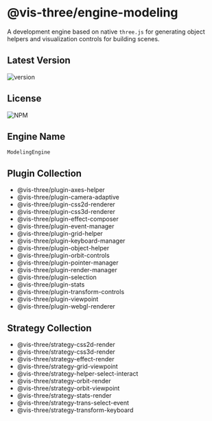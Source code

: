 # @vis-three/engine-modeling

A development engine based on native `three.js` for generating object helpers and visualization controls for building
scenes.

## Latest Version

<img alt="version" src="https://img.shields.io/npm/v/@vis-three/engine-modeling">

## License

<img alt="NPM" src="https://img.shields.io/npm/l/@vis-three/engine-modeling?color=blue">

## Engine Name

`ModelingEngine`

## Plugin Collection

- @vis-three/plugin-axes-helper
- @vis-three/plugin-camera-adaptive
- @vis-three/plugin-css2d-renderer
- @vis-three/plugin-css3d-renderer
- @vis-three/plugin-effect-composer
- @vis-three/plugin-event-manager
- @vis-three/plugin-grid-helper
- @vis-three/plugin-keyboard-manager
- @vis-three/plugin-object-helper
- @vis-three/plugin-orbit-controls
- @vis-three/plugin-pointer-manager
- @vis-three/plugin-render-manager
- @vis-three/plugin-selection
- @vis-three/plugin-stats
- @vis-three/plugin-transform-controls
- @vis-three/plugin-viewpoint
- @vis-three/plugin-webgl-renderer

## Strategy Collection

- @vis-three/strategy-css2d-render
- @vis-three/strategy-css3d-render
- @vis-three/strategy-effect-render
- @vis-three/strategy-grid-viewpoint
- @vis-three/strategy-helper-select-interact
- @vis-three/strategy-orbit-render
- @vis-three/strategy-orbit-viewpoint
- @vis-three/strategy-stats-render
- @vis-three/strategy-trans-select-event
- @vis-three/strategy-transform-keyboard
